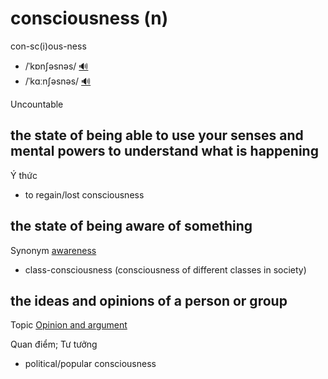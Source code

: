 # consciousness (n)

con-sc(i)ous-ness

- /ˈkɒnʃəsnəs/ [🔊](https://www.oxfordlearnersdictionaries.com/media/english/uk_pron/x/xco/xcons/xconsciousness__gb_1.mp3)
- /ˈkɑːnʃəsnəs/ [🔊](https://www.oxfordlearnersdictionaries.com/media/english/us_pron/x/xco/xcons/xconsciousness__us_1.mp3)

Uncountable

## the state of being able to use your senses and mental powers to understand what is happening

Ý thức

- to regain/lost consciousness

## the state of being aware of something

Synonym [awareness](../a/awareness-n.md#uncountable-singular-knowing-something-knowing-that-something-exists-and-is-important-biết-nhận-biết-nhận-thức)

- class-consciousness (consciousness of different classes in society)

## the ideas and opinions of a person or group

Topic [Opinion and argument]()

Quan điểm; Tư tưởng

- political/popular consciousness